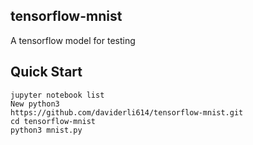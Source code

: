 ## tensorflow-mnist
A tensorflow model for testing


## Quick Start
```
jupyter notebook list
New python3
https://github.com/daviderli614/tensorflow-mnist.git
cd tensorflow-mnist
python3 mnist.py
```
